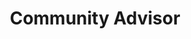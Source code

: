 ---
name: Ernest Kissiedu
title: Community Advisor
hover: /img/hover/ernesthover.png
headshot: /img/headshot/ernest.jpg
---